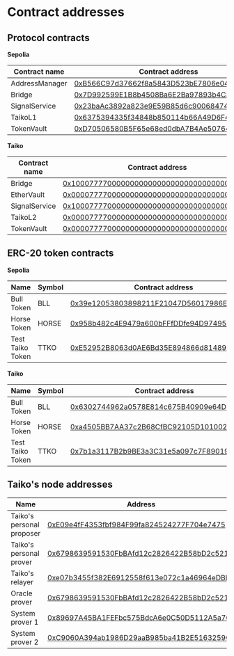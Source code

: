 # Contract addresses

## Protocol contracts

**Sepolia**

| Contract name  | Contract address                                                                                                              |
| -------------- | ----------------------------------------------------------------------------------------------------------------------------- |
| AddressManager | [0xB566C97d37662f8a5843D523bE7806e04b02D99d](https://sepolia.etherscan.io/address/0xB566C97d37662f8a5843D523bE7806e04b02D99d) |
| Bridge         | [0x7D992599E1B8b4508Ba6E2Ba97893b4C36C23A28](https://sepolia.etherscan.io/address/0x7D992599E1B8b4508Ba6E2Ba97893b4C36C23A28) |
| SignalService  | [0x23baAc3892a823e9E59B85d6c90068474fe60086](https://sepolia.etherscan.io/address/0x23baAc3892a823e9E59B85d6c90068474fe60086) |
| TaikoL1        | [0x6375394335f34848b850114b66A49D6F47f2cdA8](https://sepolia.etherscan.io/address/0x6375394335f34848b850114b66A49D6F47f2cdA8) |
| TokenVault     | [0xD70506580B5F65e68ed0dbA7B4Ae507641C48197](https://sepolia.etherscan.io/address/0xD70506580B5F65e68ed0dbA7B4Ae507641C48197) |

**Taiko**

| Contract name | Contract address                                                                                                                 |
| ------------- | -------------------------------------------------------------------------------------------------------------------------------- |
| Bridge        | [0x1000777700000000000000000000000000000004](https://explorer.test.taiko.xyz/address/0x1000777700000000000000000000000000000004) |
| EtherVault    | [0x0000777700000000000000000000000000000003](https://explorer.test.taiko.xyz/address/0x0000777700000000000000000000000000000003) |
| SignalService | [0x1000777700000000000000000000000000000007](https://explorer.test.taiko.xyz/address/0x1000777700000000000000000000000000000007) |
| TaikoL2       | [0x0000777700000000000000000000000000000001](https://explorer.test.taiko.xyz/address/0x0000777700000000000000000000000000000001) |
| TokenVault    | [0x0000777700000000000000000000000000000002](https://explorer.test.taiko.xyz/address/0x0000777700000000000000000000000000000002) |

## ERC-20 token contracts

**Sepolia**

| Name             | Symbol | Contract address                                                                                                              |
| ---------------- | ------ | ----------------------------------------------------------------------------------------------------------------------------- |
| Bull Token       | BLL    | [0x39e12053803898211F21047D56017986E0f070c1](https://sepolia.etherscan.io/address/0x39e12053803898211F21047D56017986E0f070c1) |
| Horse Token      | HORSE  | [0x958b482c4E9479a600bFFfDDfe94D974951Ca3c7](https://sepolia.etherscan.io/address/0x958b482c4E9479a600bFFfDDfe94D974951Ca3c7) |
| Test Taiko Token | TTKO   | [0xE52952B8063d0AE6Bd35E894866d8148976ce645](https://sepolia.etherscan.io/address/0xE52952B8063d0AE6Bd35E894866d8148976ce645) |

**Taiko**

| Name             | Symbol | Contract address                                                                                                                 |
| ---------------- | ------ | -------------------------------------------------------------------------------------------------------------------------------- |
| Bull Token       | BLL    | [0x6302744962a0578E814c675B40909e64D9966B0d](https://explorer.test.taiko.xyz/address/0x6302744962a0578E814c675B40909e64D9966B0d) |
| Horse Token      | HORSE  | [0xa4505BB7AA37c2B68CfBC92105D10100220748EB](https://explorer.test.taiko.xyz/address/0xa4505BB7AA37c2B68CfBC92105D10100220748EB) |
| Test Taiko Token | TTKO   | [0x7b1a3117B2b9BE3a3C31e5a097c7F890199666aC](https://explorer.test.taiko.xyz/address/0x7b1a3117B2b9BE3a3C31e5a097c7F890199666aC) |

## Taiko's node addresses

| Name                      | Address                                                                                                                       |
| ------------------------- | ----------------------------------------------------------------------------------------------------------------------------- |
| Taiko's personal proposer | [0xE09e4fF4353fbf984F99fa824524277F704e7475](https://sepolia.etherscan.io/address/0xE09e4fF4353fbf984F99fa824524277F704e7475) |
| Taiko's personal prover   | [0x6798639591530FbBAfd12c2826422B58bD2c5219](https://sepolia.etherscan.io/address/0x6798639591530FbBAfd12c2826422B58bD2c5219) |
| Taiko's relayer           | [0xe07b3455f382E6912558f613e072c1a46964eDBb](https://sepolia.etherscan.io/address/0xe07b3455f382E6912558f613e072c1a46964eDBb) |
| Oracle prover             | [0x6798639591530FbBAfd12c2826422B58bD2c5219](https://sepolia.etherscan.io/address/0x6798639591530FbBAfd12c2826422B58bD2c5219) |
| System prover 1           | [0x89697A45BA1FEFbc575BdcA6e0C50D5112A5a766](https://sepolia.etherscan.io/address/0x89697A45BA1FEFbc575BdcA6e0C50D5112A5a766) |
| System prover 2           | [0xC9060A394ab1986D29aaB985ba41B2E516325900](https://sepolia.etherscan.io/address/0xC9060A394ab1986D29aaB985ba41B2E516325900) |
